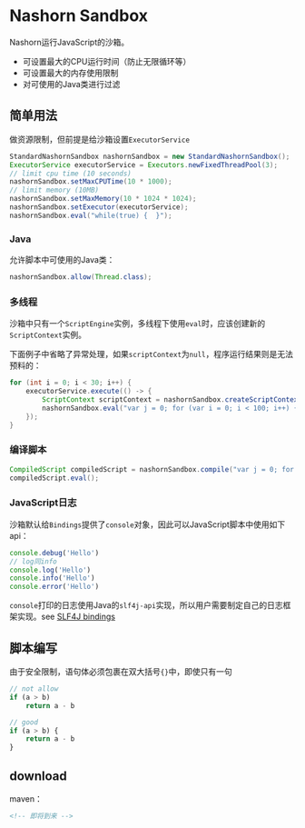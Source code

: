 # Nashorn Sandbox

Nashorn运行JavaScript的沙箱。

* 可设置最大的CPU运行时间（防止无限循环等）
* 可设置最大的内存使用限制
* 对可使用的Java类进行过滤

## 简单用法

做资源限制，但前提是给沙箱设置`ExecutorService`

```java
StandardNashornSandbox nashornSandbox = new StandardNashornSandbox();
ExecutorService executorService = Executors.newFixedThreadPool(3);
// limit cpu time (10 seconds)
nashornSandbox.setMaxCPUTime(10 * 1000);
// limit memory (10MB)
nashornSandbox.setMaxMemory(10 * 1024 * 1024);
nashornSandbox.setExecutor(executorService);
nashornSandbox.eval("while(true) {  }");
```

### Java

允许脚本中可使用的Java类：

```java
nashornSandbox.allow(Thread.class);
```

### 多线程

沙箱中只有一个`ScriptEngine`实例，多线程下使用`eval`时，应该创建新的`ScriptContext`实例。

下面例子中省略了异常处理，如果`scriptContext`为`null`，程序运行结果则是无法预料的：

```java
for (int i = 0; i < 30; i++) {
    executorService.execute(() -> {
        ScriptContext scriptContext = nashornSandbox.createScriptContext();
        nashornSandbox.eval("var j = 0; for (var i = 0; i < 100; i++) { j++ } console.log('j=' + j)", scriptContext);
    });
}
```

### 编译脚本

```java
CompiledScript compiledScript = nashornSandbox.compile("var j = 0; for (var i = 0; i < 100; i++) { j++ }");
compiledScript.eval();
```

### JavaScript日志

沙箱默认给`Bindings`提供了`console`对象，因此可以JavaScript脚本中使用如下api：

```javascript
console.debug('Hello')
// log同info
console.log('Hello')
console.info('Hello')
console.error('Hello')
```

`console`打印的日志使用Java的`slf4j-api`实现，所以用户需要制定自己的日志框架实现。see [SLF4J bindings](http://www.slf4j.org/manual.html#swapping)

## 脚本编写

由于安全限制，语句体必须包裹在双大括号`{}`中，即使只有一句

```javascript
// not allow
if (a > b)
    return a - b

// good
if (a > b) {
    return a - b
}
```

## download

maven：

```xml
<!-- 即将到来 -->
```